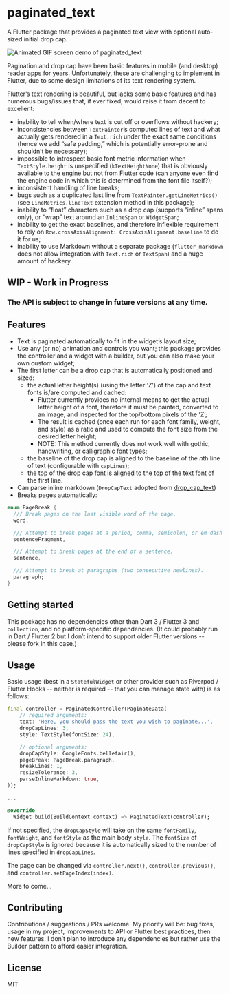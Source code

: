 # paginated_text

A Flutter package that provides a paginated text view with optional auto-sized initial drop cap.

![Animated GIF screen demo of paginated_text](https://raw.githubusercontent.com/dra11y/paginated_text/main/paginated_text_demo.gif)

Pagination and drop cap have been basic features in mobile (and desktop) reader apps for years. Unfortunately, these are challenging to implement in Flutter, due to some design limitations of its text rendering system.

Flutter’s text rendering is beautiful, but lacks some basic features and has numerous bugs/issues that, if ever fixed, would raise it from decent to excellent:
  - inability to tell when/where text is cut off or overflows without hackery;
  - inconsistencies between `TextPainter`’s computed lines of text and what actually gets rendered in a `Text.rich` under the exact same conditions (hence we add “safe padding,” which is potentially error-prone and shouldn’t be necessary);
  - impossible to introspect basic font metric information when `TextStyle.height` is unspecified (`kTextHeightNone`) that is obviously available to the engine but not from Flutter code (can anyone even find the engine code in which this is determined from the font file itself?);
  - inconsistent handling of line breaks;
  - bugs such as a duplicated last line from `TextPainter.getLineMetrics()` (see `LineMetrics.lineText` extension method in this package);
  - inability to “float” characters such as a drop cap (supports “inline” spans only), or “wrap” text around an `InlineSpan` or `WidgetSpan`;
  - inability to get the exact baselines, and therefore inflexible requirement to rely on `Row.crossAxisAlignment: CrossAxisAlignment.baseline` to do it for us;
  - inability to use Markdown without a separate package (`flutter_markdown` does not allow integration with `Text.rich` or `TextSpan`) and a huge amount of hackery.

## WIP - Work in Progress

### The API is subject to change in future versions at any time.

## Features

- Text is paginated automatically to fit in the widget’s layout size;
- Use any (or no) animation and controls you want; this package provides the controller and a widget with a builder, but you can also make your own custom widget;
- The first letter can be a drop cap that is automatically positioned and sized:
    - the actual letter height(s) (using the letter ‘Z’) of the cap and text fonts is/are computed and cached:
        - Flutter currently provides no internal means to get the actual letter height of a font, therefore it must be painted, converted to an image, and inspected for the top/bottom pixels of the ‘Z’;
        - The result is cached (once each run for each font family, weight, and style) as a ratio and used to compute the font size from the desired letter height;
        - NOTE: This method currently does not work well with gothic, handwriting, or calligraphic font types;
    - the baseline of the drop cap is aligned to the baseline of the *n*th line of text (configurable with `capLines`);
    - the top of the drop cap font is aligned to the top of the text font of the first line.
- Can parse inline markdown (`DropCapText` adopted from [drop_cap_text](https://pub.dev/packages/drop_cap_text))
- Breaks pages automatically:
```dart
enum PageBreak {
  /// Break pages on the last visible word of the page.
  word,

  /// Attempt to break pages at a period, comma, semicolon, or em dash (-- / —).
  sentenceFragment,

  /// Attempt to break pages at the end of a sentence.
  sentence,

  /// Attempt to break at paragraphs (two consecutive newlines).
  paragraph;
}
```

## Getting started

This package has no dependencies other than Dart 3 / Flutter 3 and `collection`, and no platform-specific dependencies. (It could probably run in Dart / Flutter 2 but I don’t intend to support older Flutter versions -- please fork in this case.)

## Usage

Basic usage (best in a `StatefulWidget` or other provider such as Riverpod / Flutter Hooks -- neither is required -- that you can manage state with) is as follows:

```dart
final controller = PaginatedController(PaginateData(
    // required arguments:
    text: 'Here, you should pass the text you wish to paginate...',
    dropCapLines: 3,
    style: TextStyle(fontSize: 24),

    // optional arguments:
    dropCapStyle: GoogleFonts.bellefair(),
    pageBreak: PageBreak.paragraph,
    breakLines: 1,
    resizeTolerance: 3,
    parseInlineMarkdown: true,
));

...

@override
  Widget build(BuildContext context) => PaginatedText(controller);
```

If not specified, the `dropCapStyle` will take on the same `fontFamily`, `fontWeight`, and `fontStyle` as the main body `style`. The `fontSize` of `dropCapStyle` is ignored because it is automatically sized to the number of lines specified in `dropCapLines`.

The page can be changed via `controller.next()`, `controller.previous()`, and `controller.setPageIndex(index)`.

More to come...

## Contributing

Contributions / suggestions / PRs welcome. My priority will be: bug fixes, usage in my project, improvements to API or Flutter best practices, then new features. I don’t plan to introduce any dependencies but rather use the Builder pattern to afford easier integration.

## License

MIT
